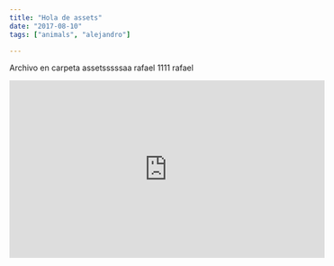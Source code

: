 ```yaml
---
title: "Hola de assets"
date: "2017-08-10"
tags: ["animals", "alejandro"]

---
```


Archivo en carpeta assetsssssaa rafael 1111 rafael 

<iframe width="560" height="315" src="https://www.youtube.com/embed/4n0xNbfJLR8" frameborder="0" allowfullscreen></iframe>
